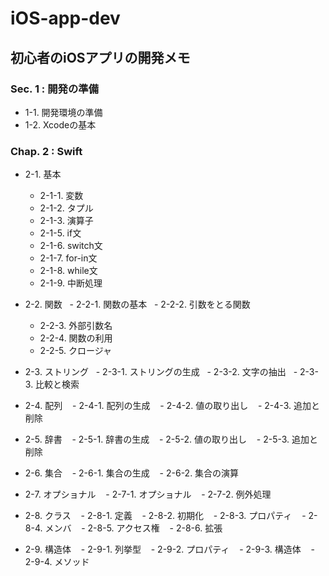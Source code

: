 # iOS-app-dev
## 初心者のiOSアプリの開発メモ

### Sec. 1 : 開発の準備
 - 1-1. 開発環境の準備
 - 1-2. Xcodeの基本 

### Chap. 2 : Swift
 
 - 2-1. 基本 
    - 2-1-1. 変数
    - 2-1-2. タプル
    - 2-1-3. 演算子
    - 2-1-5. if文
    - 2-1-6. switch文
    - 2-1-7. for-in文
    - 2-1-8. while文
    - 2-1-9. 中断処理
 
 - 2-2. 関数 
    - 2-2-1. 関数の基本 
    - 2-2-2. 引数をとる関数 
    - 2-2-3. 外部引数名 
    - 2-2-4. 関数の利用 
    - 2-2-5. クロージャ 
  
  - 2-3. ストリング 
    - 2-3-1. ストリングの生成
    - 2-3-2. 文字の抽出
    - 2-3-3. 比較と検索
 
 - 2-4. 配列 
    - 2-4-1. 配列の生成
    - 2-4-2. 値の取り出し
    - 2-4-3. 追加と削除
 
 - 2-5. 辞書 
    - 2-5-1. 辞書の生成
    - 2-5-2. 値の取り出し
    - 2-5-3. 追加と削除
 
 - 2-6. 集合 
    - 2-6-1. 集合の生成
    - 2-6-2. 集合の演算
 
 - 2-7. オプショナル 
    - 2-7-1. オプショナル
    - 2-7-2. 例外処理
 
 - 2-8. クラス 
    - 2-8-1. 定義
    - 2-8-2. 初期化
    - 2-8-3. プロパティ
    - 2-8-4. メンバ
    - 2-8-5. アクセス権
    - 2-8-6. 拡張
 
 - 2-9. 構造体 
    - 2-9-1. 列挙型
    - 2-9-2. プロパティ
    - 2-9-3. 構造体
    - 2-9-4. メソッド
 

